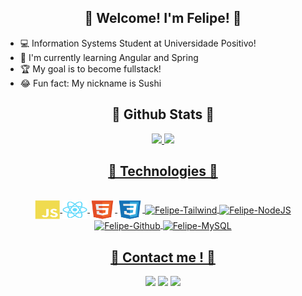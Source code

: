  <h2 align="center">🍣 Welcome! I'm Felipe! 🍣</h2>



- 💻 Information Systems Student at Universidade Positivo!
- 📖 I'm currently learning Angular and Spring
- 🏆 My goal is to become fullstack!
- 😂 Fun fact: My nickname is Sushi


<h2 align="center">🍣 Github Stats 🍣</h2>
<div align="center">
  <a href="https://github.com/felipetsuchiya">
  <img height="180em" src="https://github-readme-stats.vercel.app/api?username=felipetsuchiya&show_icons=true&theme=dark&include_all_commits=true&count_private=true"/>
  <img height="180em" src="https://github-readme-stats.vercel.app/api/top-langs/?username=felipetsuchiya&layout=compact&langs_count=7&theme=dark"/>
</div>
  
<h2 align="center">🍣 Technologies 🍣</h2>
	
<div align="center" style="display: inline_block"><br>
  <img align="center" alt="Felipe-Js" height="30" width="40" src="https://raw.githubusercontent.com/devicons/devicon/master/icons/javascript/javascript-plain.svg">
  <img align="center" alt="Felipe-React" height="30" width="40" src="https://raw.githubusercontent.com/devicons/devicon/master/icons/react/react-original.svg">
  <img align="center" alt="Felipe-HTML" height="30" width="40" src="https://raw.githubusercontent.com/devicons/devicon/master/icons/html5/html5-original.svg">
  <img align="center" alt="Felipe-CSS" height="30" width="40" src="https://raw.githubusercontent.com/devicons/devicon/master/icons/css3/css3-original.svg">
	<img align="center" alt="Felipe-Tailwind" height="30" width="40" src="https://cdn.jsdelivr.net/gh/devicons/devicon/icons/tailwindcss/tailwindcss-plain.svg" />
	<img align="center" alt="Felipe-NodeJS" height="30" width="40" src="https://cdn.jsdelivr.net/gh/devicons/devicon/icons/nodejs/nodejs-plain.svg" />
	<img align="center" alt="Felipe-Github" height="30" width="40" src="https://cdn.jsdelivr.net/gh/devicons/devicon/icons/github/github-original-wordmark.svg" />
	<img align="center" alt="Felipe-MySQL" height="30" width="40" src="https://cdn.jsdelivr.net/gh/devicons/devicon/icons/mysql/mysql-plain.svg" />
</div>
	
<div align="center">
	<h2>🍣 Contact me ! 🍣</h2>
	<a href="https://instagram.com/felipesuchi" target="_blank"><img src="https://img.shields.io/badge/-Instagram-%23E4405F?style=for-the-badge&logo=instagram&logoColor=white" target="_blank"></a>
	<a href="https://www.linkedin.com/in/felipetsuchiya/" target="_blank"><img src="https://img.shields.io/badge/-LinkedIn-%230077B5?style=for-the-badge&logo=linkedin&logoColor=white" target="_blank"></a>
	<a href="mailto:felipetsuchiya@hotmail.com"><img src="https://img.shields.io/badge/Microsoft_Outlook-0078D4?style=for-the-badge&logo=microsoft-outlook&logoColor=white"></a>
</div>
